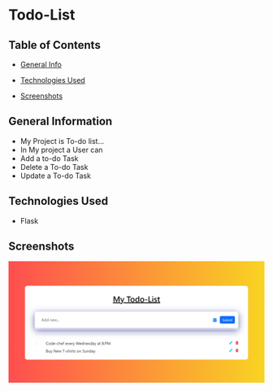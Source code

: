# Todo-List

## Table of Contents

* [General Info](#general-information)

* [Technologies Used](#technologies-used)

* [Screenshots](#screenshots)
## General Information
- My Project is To-do list... 
- In My project a User can
- Add a to-do Task 
- Delete a To-do Task
- Update a To-do Task
## Technologies Used
- Flask
## Screenshots
![screenshot](screenshott.png)
